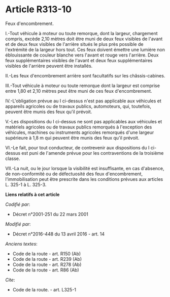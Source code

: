 # Article R313-10

Feux d'encombrement. 

I.-Tout véhicule à moteur ou toute remorque, dont la largeur, chargement compris, excède 2,10 mètres doit être muni de deux
feux visibles de l'avant et de deux feux visibles de l'arrière situés le plus près possible de l'extrémité de la largeur hors
tout. Ces feux doivent émettre une lumière non éblouissante de couleur blanche vers l'avant et rouge vers l'arrière. Deux
feux supplémentaires visibles de l'avant et deux feux supplémentaires visibles de l'arrière peuvent être installés. 

II.-Les feux d'encombrement arrière sont facultatifs sur les châssis-cabines. 

III.-Tout véhicule à moteur ou toute remorque dont la largeur est comprise entre 1,80 et 2,10 mètres peut être muni de ces
feux d'encombrement. 

IV.-L'obligation prévue au I ci-dessus n'est pas applicable aux véhicules et appareils agricoles ou de travaux publics,
automoteurs, qui, toutefois, peuvent être munis des feux qu'il prévoit. 

V.-Les dispositions du I ci-dessus ne sont pas applicables aux véhicules et matériels agricoles ou de travaux publics
remorqués à l'exception des véhicules, machines ou instruments agricoles remorqués d'une largeur supérieure à 1,8 m qui
peuvent être munis des feux qu'il prévoit.  

VI.-Le fait, pour tout conducteur, de contrevenir aux dispositions du I ci-dessus est puni de l'amende prévue pour les
contraventions de la troisième classe. 

VII.-La nuit, ou le jour lorsque la visibilité est insuffisante, en cas d'absence, de non-conformité ou de défectuosité des
feux d'encombrement, l'immobilisation peut être prescrite dans les conditions prévues aux articles L. 325-1 à L. 325-3.

**Liens relatifs à cet article**

_Codifié par_:

  - Décret n°2001-251 du 22 mars 2001

_Modifié par_:

  - Décret n°2016-448 du 13 avril 2016 - art. 14

_Anciens textes_:

  - Code de la route - art. R150 (Ab)
  - Code de la route - art. R239 (Ab)
  - Code de la route - art. R278 (Ab)
  - Code de la route - art. R86 (Ab)

_Cite_:

  - Code de la route. - art. L325-1
